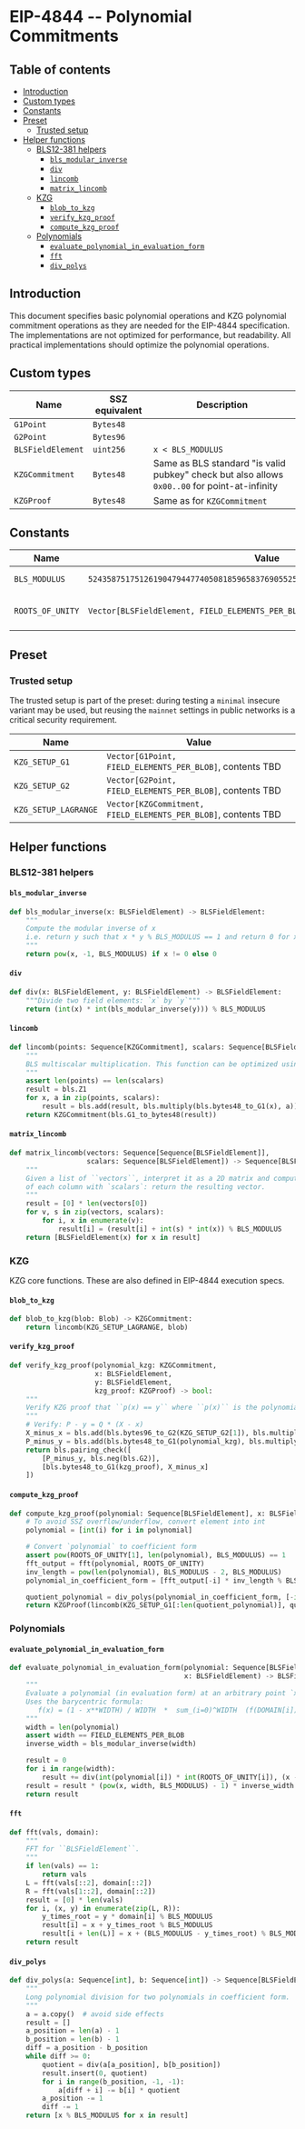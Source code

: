 # EIP-4844 -- Polynomial Commitments

## Table of contents

<!-- TOC -->
<!-- START doctoc generated TOC please keep comment here to allow auto update -->
<!-- DON'T EDIT THIS SECTION, INSTEAD RE-RUN doctoc TO UPDATE -->

- [Introduction](#introduction)
- [Custom types](#custom-types)
- [Constants](#constants)
- [Preset](#preset)
  - [Trusted setup](#trusted-setup)
- [Helper functions](#helper-functions)
  - [BLS12-381 helpers](#bls12-381-helpers)
    - [`bls_modular_inverse`](#bls_modular_inverse)
    - [`div`](#div)
    - [`lincomb`](#lincomb)
    - [`matrix_lincomb`](#matrix_lincomb)
  - [KZG](#kzg)
    - [`blob_to_kzg`](#blob_to_kzg)
    - [`verify_kzg_proof`](#verify_kzg_proof)
    - [`compute_kzg_proof`](#compute_kzg_proof)
  - [Polynomials](#polynomials)
    - [`evaluate_polynomial_in_evaluation_form`](#evaluate_polynomial_in_evaluation_form)
    - [`fft`](#fft)
    - [`div_polys`](#div_polys)

<!-- END doctoc generated TOC please keep comment here to allow auto update -->
<!-- /TOC -->


## Introduction

This document specifies basic polynomial operations and KZG polynomial commitment operations as they are needed for the EIP-4844 specification. The implementations are not optimized for performance, but readability. All practical implementations should optimize the polynomial operations.

## Custom types

| Name | SSZ equivalent | Description |
| - | - | - |
| `G1Point` | `Bytes48` | |
| `G2Point` | `Bytes96` | |
| `BLSFieldElement` | `uint256` | `x < BLS_MODULUS` |
| `KZGCommitment` | `Bytes48` | Same as BLS standard "is valid pubkey" check but also allows `0x00..00` for point-at-infinity |
| `KZGProof` | `Bytes48` | Same as for `KZGCommitment` |

## Constants

| Name | Value | Notes |
| - | - | - |
| `BLS_MODULUS` | `52435875175126190479447740508185965837690552500527637822603658699938581184513` | Scalar field modulus of BLS12-381 |
| `ROOTS_OF_UNITY` | `Vector[BLSFieldElement, FIELD_ELEMENTS_PER_BLOB]` | Roots of unity of order FIELD_ELEMENTS_PER_BLOB over the BLS12-381 field |

## Preset

### Trusted setup

The trusted setup is part of the preset: during testing a `minimal` insecure variant may be used,
but reusing the `mainnet` settings in public networks is a critical security requirement.

| Name | Value |
| - | - |
| `KZG_SETUP_G1` | `Vector[G1Point, FIELD_ELEMENTS_PER_BLOB]`, contents TBD |
| `KZG_SETUP_G2` | `Vector[G2Point, FIELD_ELEMENTS_PER_BLOB]`, contents TBD |
| `KZG_SETUP_LAGRANGE` | `Vector[KZGCommitment, FIELD_ELEMENTS_PER_BLOB]`, contents TBD |

## Helper functions

### BLS12-381 helpers

#### `bls_modular_inverse`

```python
def bls_modular_inverse(x: BLSFieldElement) -> BLSFieldElement:
    """
    Compute the modular inverse of x
    i.e. return y such that x * y % BLS_MODULUS == 1 and return 0 for x == 0
    """
    return pow(x, -1, BLS_MODULUS) if x != 0 else 0
```

#### `div`

```python
def div(x: BLSFieldElement, y: BLSFieldElement) -> BLSFieldElement:
    """Divide two field elements: `x` by `y`"""
    return (int(x) * int(bls_modular_inverse(y))) % BLS_MODULUS
```

#### `lincomb`

```python
def lincomb(points: Sequence[KZGCommitment], scalars: Sequence[BLSFieldElement]) -> KZGCommitment:
    """
    BLS multiscalar multiplication. This function can be optimized using Pippenger's algorithm and variants.
    """
    assert len(points) == len(scalars)
    result = bls.Z1
    for x, a in zip(points, scalars):
        result = bls.add(result, bls.multiply(bls.bytes48_to_G1(x), a))
    return KZGCommitment(bls.G1_to_bytes48(result))
```

#### `matrix_lincomb`

```python
def matrix_lincomb(vectors: Sequence[Sequence[BLSFieldElement]],
                   scalars: Sequence[BLSFieldElement]) -> Sequence[BLSFieldElement]:
    """
    Given a list of ``vectors``, interpret it as a 2D matrix and compute the linear combination
    of each column with `scalars`: return the resulting vector.
    """
    result = [0] * len(vectors[0])
    for v, s in zip(vectors, scalars):
        for i, x in enumerate(v):
            result[i] = (result[i] + int(s) * int(x)) % BLS_MODULUS
    return [BLSFieldElement(x) for x in result]
```

### KZG

KZG core functions. These are also defined in EIP-4844 execution specs.

#### `blob_to_kzg`

```python
def blob_to_kzg(blob: Blob) -> KZGCommitment:
    return lincomb(KZG_SETUP_LAGRANGE, blob)
```

#### `verify_kzg_proof`

```python
def verify_kzg_proof(polynomial_kzg: KZGCommitment,
                     x: BLSFieldElement,
                     y: BLSFieldElement,
                     kzg_proof: KZGProof) -> bool:
    """
    Verify KZG proof that ``p(x) == y`` where ``p(x)`` is the polynomial represented by ``polynomial_kzg``.
    """
    # Verify: P - y = Q * (X - x)
    X_minus_x = bls.add(bls.bytes96_to_G2(KZG_SETUP_G2[1]), bls.multiply(bls.G2, BLS_MODULUS - x))
    P_minus_y = bls.add(bls.bytes48_to_G1(polynomial_kzg), bls.multiply(bls.G1, BLS_MODULUS - y))
    return bls.pairing_check([
        [P_minus_y, bls.neg(bls.G2)],
        [bls.bytes48_to_G1(kzg_proof), X_minus_x]
    ])
```

#### `compute_kzg_proof`

```python
def compute_kzg_proof(polynomial: Sequence[BLSFieldElement], x: BLSFieldElement) -> KZGProof:
    # To avoid SSZ overflow/underflow, convert element into int
    polynomial = [int(i) for i in polynomial]

    # Convert `polynomial` to coefficient form
    assert pow(ROOTS_OF_UNITY[1], len(polynomial), BLS_MODULUS) == 1
    fft_output = fft(polynomial, ROOTS_OF_UNITY)
    inv_length = pow(len(polynomial), BLS_MODULUS - 2, BLS_MODULUS)
    polynomial_in_coefficient_form = [fft_output[-i] * inv_length % BLS_MODULUS for i in range(len(fft_output))]

    quotient_polynomial = div_polys(polynomial_in_coefficient_form, [-int(x), 1])
    return KZGProof(lincomb(KZG_SETUP_G1[:len(quotient_polynomial)], quotient_polynomial))
```

### Polynomials

#### `evaluate_polynomial_in_evaluation_form`

```python
def evaluate_polynomial_in_evaluation_form(polynomial: Sequence[BLSFieldElement],
                                           x: BLSFieldElement) -> BLSFieldElement:
    """
    Evaluate a polynomial (in evaluation form) at an arbitrary point `x`
    Uses the barycentric formula:
       f(x) = (1 - x**WIDTH) / WIDTH  *  sum_(i=0)^WIDTH  (f(DOMAIN[i]) * DOMAIN[i]) / (x - DOMAIN[i])
    """
    width = len(polynomial)
    assert width == FIELD_ELEMENTS_PER_BLOB
    inverse_width = bls_modular_inverse(width)

    result = 0
    for i in range(width):
        result += div(int(polynomial[i]) * int(ROOTS_OF_UNITY[i]), (x - ROOTS_OF_UNITY[i]))
    result = result * (pow(x, width, BLS_MODULUS) - 1) * inverse_width % BLS_MODULUS
    return result
```

#### `fft`

```python
def fft(vals, domain):
    """
    FFT for ``BLSFieldElement``.
    """
    if len(vals) == 1:
        return vals
    L = fft(vals[::2], domain[::2])
    R = fft(vals[1::2], domain[::2])
    result = [0] * len(vals)
    for i, (x, y) in enumerate(zip(L, R)):
        y_times_root = y * domain[i] % BLS_MODULUS
        result[i] = x + y_times_root % BLS_MODULUS
        result[i + len(L)] = x + (BLS_MODULUS - y_times_root) % BLS_MODULUS
    return result
```

#### `div_polys`

```python
def div_polys(a: Sequence[int], b: Sequence[int]) -> Sequence[BLSFieldElement]:
    """
    Long polynomial division for two polynomials in coefficient form.
    """
    a = a.copy()  # avoid side effects
    result = []
    a_position = len(a) - 1
    b_position = len(b) - 1
    diff = a_position - b_position
    while diff >= 0:
        quotient = div(a[a_position], b[b_position])
        result.insert(0, quotient)
        for i in range(b_position, -1, -1):
            a[diff + i] -= b[i] * quotient
        a_position -= 1
        diff -= 1
    return [x % BLS_MODULUS for x in result]
```
